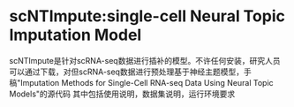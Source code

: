 # scNTImpute:single-cell Neural Topic Imputation Model
scNTImpute是针对scRNA-seq数据进行插补的模型。不许任何安装，研究人员可以通过下载，对但scRNA-seq数据进行预处理基于神经主题模型，手稿"Imputation Methods for Single-Cell RNA-seq Data Using Neural Topic Models"的源代码
其中包括使用说明，数据集说明，运行环境要求
